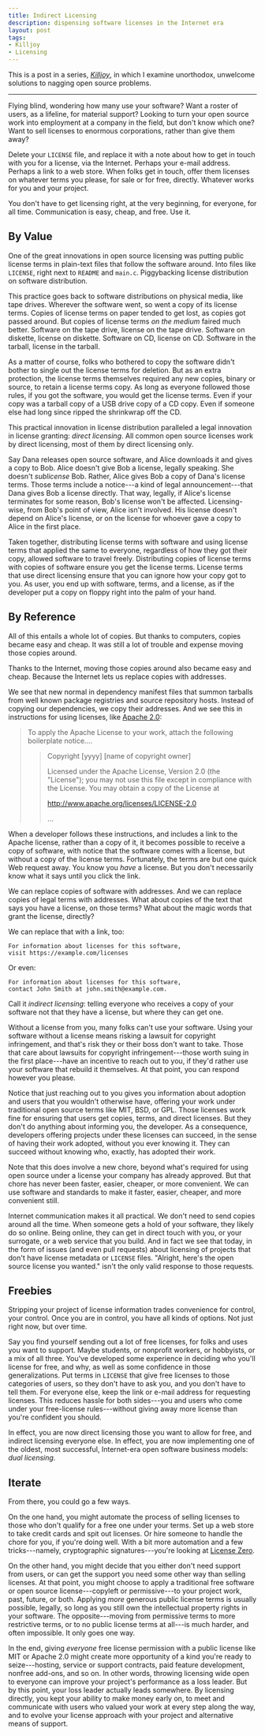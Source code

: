 ```yaml
---
title: Indirect Licensing
description: dispensing software licenses in the Internet era
layout: post
tags:
- Killjoy
- Licensing
---
```


This is a post in a series, [_Killjoy_](/series/Killjoy.html), in which I examine unorthodox, unwelcome solutions to nagging open source problems.

---

Flying blind, wondering how many use your software?  Want a roster of users, as a lifeline, for material support?  Looking to turn your open source work into employment at a company in the field, but don't know which one?  Want to sell licenses to enormous corporations, rather than give them away?

Delete your `LICENSE` file, and replace it with a note about how to get in touch with you for a license, via the Internet.  Perhaps your e-mail address.  Perhaps a link to a web store.  When folks get in touch, offer them licenses on whatever terms you please, for sale or for free, directly.  Whatever works for you and your project.

You don't have to get licensing right, at the very beginning, for everyone, for all time.  Communication is easy, cheap, and free.  Use it.

## By Value

One of the great innovations in open source licensing was putting public license terms in plain-text files that follow the software around.  Into files like `LICENSE`, right next to `README` and `main.c`.  Piggybacking license distribution on software distribution.

This practice goes back to software distributions on physical media, like tape drives.  Wherever the software went, so went a copy of its license terms.  Copies of license terms on paper tended to get lost, as copies got passed around.  But copies of license terms _on the medium_ faired much better.  Software on the tape drive, license on the tape drive.  Software on diskette, license on diskette.  Software on CD, license on CD.  Software in the tarball, license in the tarball.

As a matter of course, folks who bothered to copy the software didn't bother to single out the license terms for deletion.  But as an extra protection, the license terms themselves required any new copies, binary or source, to retain a license terms copy.  As long as everyone followed those rules, if you got the software, you would get the license terms.  Even if your copy was a tarball copy of a USB drive copy of a CD copy.  Even if someone else had long since ripped the shrinkwrap off the CD.

This practical innovation in license distribution paralleled a legal innovation in license granting: <dfn>direct licensing</dfn>.  All common open source licenses work by direct licensing, most of them by direct licensing only.

Say Dana releases open source software, and Alice downloads it and gives a copy to Bob.  Alice doesn't give Bob a license, legally speaking.  She doesn't _sublicense_ Bob.  Rather, Alice gives Bob a copy of Dana's license terms.  Those terms include a notice---a kind of legal announcement---that Dana gives Bob a license directly.  That way, legally, if Alice's license terminates for some reason, Bob's license won't be affected.  Licensing-wise, from Bob's point of view, Alice isn't involved.  His license doesn't depend on Alice's license, or on the license for whoever gave a copy to Alice in the first place.

Taken together, distributing license terms with software and using license terms that applied the same to everyone, regardless of how they got their copy, allowed software to travel freely.  Distributing copies of license terms with copies of software ensure you get the license terms.  License terms that use direct licensing ensure that you can ignore how your copy got to you.  As user, you end up with software, terms, and a license, as if the developer put a copy on floppy right into the palm of your hand.

## By Reference

All of this entails a whole lot of copies.  But thanks to computers, copies became easy and cheap.  It was still a lot of trouble and expense moving those copies around.

Thanks to the Internet, moving those copies around also became easy and cheap.  Because the Internet lets us replace copies with addresses.

We see that new normal in dependency manifest files that summon tarballs from well known package registries and source repository hosts.  Instead of copying our dependencies, we copy their addresses.  And we see this in instructions for using licenses, like [Apache 2.0](https://www.apache.org/licenses/LICENSE-2.0#apply):

> To apply the Apache License to your work, attach the following boilerplate notice....
>
> > Copyright \[yyyy\] \[name of copyright owner\]
> >
> > Licensed under the Apache License, Version 2.0 (the "License");
> > you may not use this file except in compliance with the License.
> > You may obtain a copy of the License at
> >
> > <http://www.apache.org/licenses/LICENSE-2.0>
> >
> > ...

When a developer follows these instructions, and includes a link to the Apache license, rather than a copy of it, it becomes possible to receive a copy of software, with notice that the software comes with a license, but without a copy of the license terms.  Fortunately, the terms are but one quick Web request away.  You know you _have_ a license.  But you don't necessarily know what it says until you click the link.

We can replace copies of software with addresses.  And we can replace copies of legal terms with addresses.  What about copies of the text that says you have a license, on those terms?  What about the magic words that grant the license, directly?

We can replace that with a link, too:

```
For information about licenses for this software,
visit https://example.com/licenses
```

Or even:

```
For information about licenses for this software,
contact John Smith at john.smith@example.com.
```

Call it <dfn>indirect licensing</dfn>: telling everyone who receives a copy of your software not that they have a license, but where they can get one.

Without a license from you, many folks can't use your software. Using your software without a license means risking a lawsuit for copyright infringement, and that's risk they or their boss don't want to take. Those that care about lawsuits for copyright infringement---those worth suing in the first place---have an incentive to reach out to you, if they'd rather use your software that rebuild it themselves.  At that point, you can respond however you please.

Notice that just reaching out to you gives you information about adoption and users that you wouldn't otherwise have, offering your work under traditional open source terms like MIT, BSD, or GPL. Those licenses work fine for ensuring that users get copies, terms, and direct licenses. But they don't do anything about informing you, the developer. As a consequence, developers offering projects under these licenses can succeed, in the sense of having their work adopted, without you ever knowing it. They can succeed without knowing who, exactly, has adopted their work.

Note that this does involve a new chore, beyond what's required for using open source under a license your company has already approved.  But that chore has never been faster, easier, cheaper, or more convenient.  We can use software and standards to make it faster, easier, cheaper, and more convenient still.

Internet communication makes it all practical.  We don't need to send copies around all the time.  When someone gets a hold of your software, they likely do so online.  Being online, they can get in direct touch with you, or your surrogate, or a web service that you build.  And in fact we see that today, in the form of issues (and even pull requests) about licensing of projects that don't have license metadata or `LICENSE` files.  "Alright, here's the open source license you wanted." isn't the only valid response to those requests.

## Freebies

Stripping your project of license information trades convenience for control, your control.  Once you are in control, you have all kinds of options.  Not just right now, but over time.

Say you find yourself sending out a lot of free licenses, for folks and uses you want to support.  Maybe students, or nonprofit workers, or hobbyists, or a mix of all three.  You've developed some experience in deciding who you'll license for free, and why, as well as some confidence in those generalizations.  Put terms in `LICENSE` that give free licenses to those categories of users, so they don't have to ask you, and you don't have to tell them.  For everyone else, keep the link or e-mail address for requesting licenses.  This reduces hassle for both sides---you and users who come under your free-license rules---without giving away more license than you're confident you should.

In effect, you are now direct licensing those you want to allow for free, and indirect licensing everyone else.  In effect, you are now implementing one of the oldest, most successful, Internet-era open software business models: <dfn>dual licensing</dfn>.

## Iterate

From there, you could go a few ways.

On the one hand, you might automate the process of selling licenses to those who don't qualify for a free one under your terms.  Set up a web store to take credit cards and spit out licenses.  Or hire someone to handle the chore for you, if you're doing well.  With a bit more automation and a few tricks---namely, cryptographic signatures---you're looking at [License Zero](https://licensezero.com).

On the other hand, you might decide that you either don't need support from users, or can get the support you need some other way than selling licenses.  At that point, you might choose to apply a traditional free software or open source license---copyleft or permissive---to your project work, past, future, or both.  Applying _more_ generous public license terms is usually possible, legally, so long as you still own the intellectual property rights in your software.  The opposite---moving from permissive terms to more restrictive terms, or to no public license terms at all---is much harder, and often impossible.  It only goes one way.

In the end, giving _everyone_ free license permission with a public license like MIT or Apache 2.0 might create more opportunity of a kind you're ready to seize---hosting, service or support contracts, paid feature development, nonfree add-ons, and so on.  In other words, throwing licensing wide open to everyone can improve your project's performance as a loss leader.  But by this point, your loss leader actually leads somewhere.  By licensing directly, you kept your ability to make money early on, to meet and communicate with users who valued your work at every step along the way, and to evolve your license approach with your project and alternative means of support.
